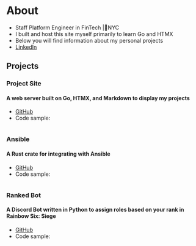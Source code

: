 # About
- Staff Platform Engineer in FinTech |📍NYC
- I built and host this site myself primarily to learn Go and HTMX
- Below you will find information about my personal projects
- [LinkedIn](linkedin.com/in/jack-p-coleman)

## Projects

### Project Site
#### A web server built on Go, HTMX, and Markdown to display my projects
- [GitHub](https://github.com/Lxkota95/web_app)
- Code sample:
```go
```

### Ansible
#### A Rust crate for integrating with Ansible
- [GitHub](https://github.com/Lxkota95/ansible)
- Code sample:
```rust
```

### Ranked Bot
#### A Discord Bot written in Python to assign roles based on your rank in Rainbow Six: Siege
- [GitHub](https://github.com/Lxkota95/ranked)
- Code sample:
```python
```